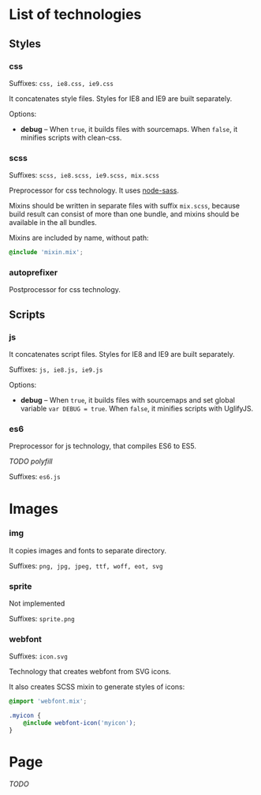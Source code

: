 # List of technologies


## Styles

### css

Suffixes: `css, ie8.css, ie9.css`

It concatenates style files.
Styles for IE8 and IE9 are built separately.

Options:

* **debug** &ndash; When `true`, it builds files with sourcemaps.
When `false`, it minifies scripts with clean-css.

### scss

Suffixes: `scss, ie8.scss, ie9.scss, mix.scss`

Preprocessor for css technology.
It uses [node-sass](https://github.com/sass/node-sass).

Mixins should be written in separate files with suffix `mix.scss`,
because build result can consist of more than one bundle,
and mixins should be available in the all bundles.

Mixins are included by name, without path:

```scss
@include 'mixin.mix';
```

### autoprefixer

Postprocessor for css technology.


## Scripts

### js

It concatenates script files.
Styles for IE8 and IE9 are built separately.

Suffixes: `js, ie8.js, ie9.js`

Options:

* **debug** &ndash; When `true`, it builds files with sourcemaps
and set global variable `var DEBUG = true`.
When `false`, it minifies scripts with UglifyJS.

### es6

Preprocessor for js technology, that compiles ES6 to ES5.

_TODO polyfill_

Suffixes: `es6.js`


# Images

### img

It copies images and fonts to separate directory.

Suffixes: `png, jpg, jpeg, ttf, woff, eot, svg`

### sprite

Not implemented

Suffixes: `sprite.png`

### webfont

Suffixes: `icon.svg`

Technology that creates webfont from SVG icons.

It also creates SCSS mixin to generate styles of icons:

```scss
@import 'webfont.mix';

.myicon {
	@include webfont-icon('myicon');
}
```


# Page

_TODO_
